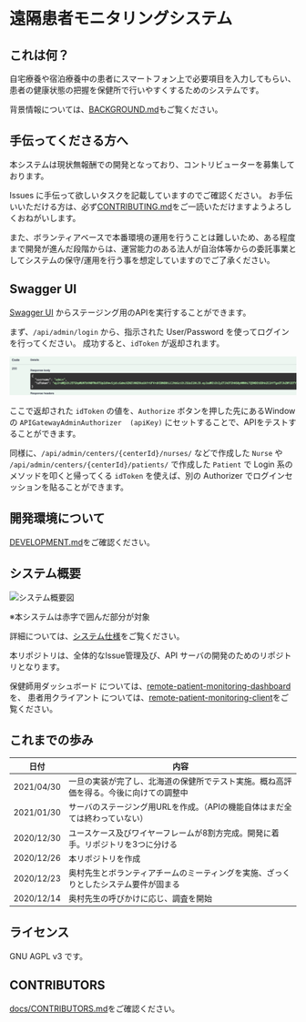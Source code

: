 # 遠隔患者モニタリングシステム

## これは何？

自宅療養や宿泊療養中の患者にスマートフォン上で必要項目を入力してもらい、患者の健康状態の把握を保健所で行いやすくするためのシステムです。

背景情報については、[BACKGROUND.md](docs/BACKGROUND.md)もご覧ください。

## 手伝ってくださる方へ

本システムは現状無報酬での開発となっており、コントリビューターを募集しております。

Issues に手伝って欲しいタスクを記載していますのでご確認ください。
お手伝いいただける方は、必ず[CONTRIBUTING.md](docs/CONTRIBUTING.md)をご一読いただけますようよろしくおねがいします。

また、ボランティアベースで本番環境の運用を行うことは難しいため、ある程度まで開発が進んだ段階からは、運営能力のある法人が自治体等からの委託事業としてシステムの保守/運用を行う事を想定していますのでご了承ください。

## Swagger UI

[Swagger UI](https://codeforjapan.github.io/remote-patient-monitoring-api/) からステージング用のAPIを実行することができます。

まず、`/api/admin/login` から、指示された User/Password を使ってログインを行ってください。
成功すると、`idToken` が返却されます。

![api login](docs/images/loginapi.png)

ここで返却された `idToken` の値を、`Authorize` ボタンを押した先にあるWindowの `APIGatewayAdminAuthorizer  (apiKey)` にセットすることで、APIをテストすることができます。

同様に、`/api/admin/centers/{centerId}/nurses/` などで作成した `Nurse` や　`/api/admin/centers/{centerId}/patients/` で作成した `Patient` で Login 系のメソッドを叩くと帰ってくる `idToken` を使えば、別の Authorizer でログインセッションを貼ることができます。

## 開発環境について

[DEVELOPMENT.md](docs/DEVELOPMENT.md)をご確認ください。

## システム概要

![システム概要図](docs/images/system-overview.png)

※本システムは赤字で囲んだ部分が対象

詳細については、[システム仕様](docs/SPECIFICATION.md)をご覧ください。

本リポジトリは、全体的なIssue管理及び、API サーバの開発のためのリポジトリとなります。

保健師用ダッシュボード については、[remote-patient-monitoring-dashboard](https://github.com/codeforjapan/remote-patient-monitoring-dashboard)を、
患者用クライアント については、[remote-patient-monitoring-client](https://github.com/codeforjapan/remote-patient-monitoring-client)をご覧ください。


## これまでの歩み

| 日付       | 内容                                                                                   |
| ---------- | -------------------------------------------------------------------------------------- |
| 2021/04/30 | 一旦の実装が完了し、北海道の保健所でテスト実施。概ね高評価を得る。今後に向けての調整中 |
| 2021/01/30 | サーバのステージング用URLを作成。（APIの機能自体はまだ全ては終わっていない）           |
| 2020/12/30 | ユースケース及びワイヤーフレームが8割方完成。開発に着手。リポジトリを3つに分ける       |
| 2020/12/26 | 本リポジトリを作成                                                                     |
| 2020/12/23 | 奥村先生とボランティアチームのミーティングを実施、ざっくりとしたシステム要件が固まる   |
| 2020/12/14 | 奥村先生の呼びかけに応じ、調査を開始                                                   |


## ライセンス

GNU AGPL v3 です。

## CONTRIBUTORS

[docs/CONTRIBUTORS.md](docs/CONTRIBUTORS.md)をご確認ください。
